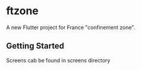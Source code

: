 # ftzone

A new Flutter project for France "confinement zone".

## Getting Started

Screens cab be found in screens directory



